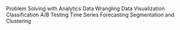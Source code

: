 Problem Solving with Analytics
Data Wrangling
Data Visualization
Classification
A/B Testing
Time Series Forecasting
Segmentation and Clustering
